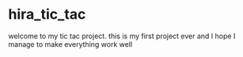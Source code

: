 # hira_tic_tac
welcome to my tic tac project. this is my first project ever and I hope I manage to make everything work well
